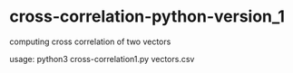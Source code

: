 # cross-correlation-python-version_1
computing cross correlation of two vectors

usage: python3 cross-correlation1.py vectors.csv
